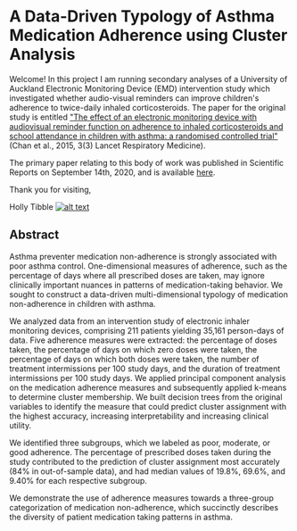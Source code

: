 <!-- Grab your social icons from https://github.com/carlsednaoui/gitsocial -->

# A Data-Driven Typology of Asthma Medication Adherence using Cluster Analysis

Welcome!  In this project I am running secondary analyses of a University of Auckland Electronic Monitoring Device (EMD) 
intervention study which investigated whether audio-visual reminders can improve children's adherence to twice-daily inhaled corticosteroids.  The paper for the original study is entitled ["The effect of an electronic monitoring device with audiovisual reminder function on adherence to inhaled corticosteroids and school attendance in children with asthma: a randomised controlled trial"](https://www.ncbi.nlm.nih.gov/pubmed/25617215) (Chan et al., 2015, 3(3) Lancet Respiratory Medicine).

The primary paper relating to this body of work was published in Scientific Reports on September 14th, 2020, and is available [here](https://www.nature.com/articles/s41598-020-72060-0).

Thank you for visiting,

Holly Tibble [![alt text][1.2]][1]



## Abstract
Asthma preventer medication non-adherence is strongly associated with poor asthma control. One-dimensional measures of adherence, such as the percentage of days where all prescribed doses are taken, may ignore clinically important nuances in patterns of medication-taking behavior. We sought to construct a data-driven multi-dimensional typology of medication non-adherence in children with asthma.  

We analyzed data from an intervention study of electronic inhaler monitoring devices, comprising 211 patients yielding 35,161 person-days of data.  Five adherence measures were extracted: the percentage of doses taken, the percentage of days on which zero doses were taken, the percentage of days on which both doses were taken, the number of treatment intermissions per 100 study days, and the duration of treatment intermissions per 100 study days. We applied   principal component analysis on the medication adherence measures and subsequently applied k-means to determine cluster membership.  We built decision trees from the original variables to identify the measure that could predict cluster assignment with the highest accuracy, increasing interpretability and increasing clinical utility.

We identified three subgroups, which we labeled as poor, moderate, or good adherence.  The percentage of prescribed doses taken during the study contributed to the prediction of cluster assignment most accurately (84% in out-of-sample data), and had median values of 19.8%, 69.6%, and 9.40% for each respective subgroup.  

We demonstrate the use of adherence measures towards a three-group categorization of medication non-adherence, which succinctly describes the diversity of patient medication taking patterns in asthma.  



[1]: https://twitter.com/HollyTibble
[1.2]: http://i.imgur.com/wWzX9uB.png

